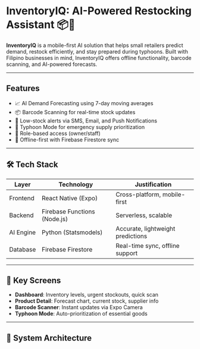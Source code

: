# InventoryIQ: AI-Powered Restocking Assistant 📦🤖

**InventoryIQ** is a mobile-first AI solution that helps small retailers predict demand, restock efficiently, and stay prepared during typhoons. Built with Filipino businesses in mind, InventoryIQ offers offline functionality, barcode scanning, and AI-powered forecasts.

---

## Features

- 📈 AI Demand Forecasting using 7-day moving averages
- 📦 Barcode Scanning for real-time stock updates
- 🔔 Low-stock alerts via SMS, Email, and Push Notifications
- 🧠 Typhoon Mode for emergency supply prioritization
- 🔐 Role-based access (owner/staff)
- 📡 Offline-first with Firebase Firestore sync

---

## 🛠️ Tech Stack

| Layer             | Technology         | Justification                      |
|------------------|--------------------|-----------------------------------|
| Frontend         | React Native (Expo) | Cross-platform, mobile-first       |
| Backend          | Firebase Functions (Node.js) | Serverless, scalable           |
| AI Engine        | Python (Statsmodels) | Accurate, lightweight predictions |
| Database         | Firebase Firestore | Real-time sync, offline support    |

---

## 📲 Key Screens

- **Dashboard**: Inventory levels, urgent stockouts, quick scan
- **Product Detail**: Forecast chart, current stock, supplier info
- **Barcode Scanner**: Instant updates via Expo Camera
- **Typhoon Mode**: Auto-prioritization of essential goods

---

## 📡 System Architecture

